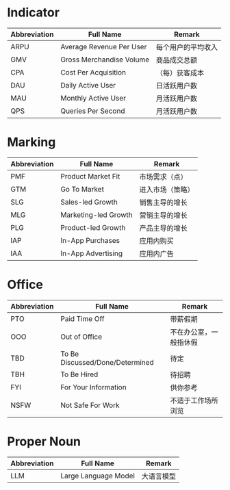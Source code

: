<!-- 记录一些职场常用的单词缩写 -->
<!-- 2023-10-23 -->

# Indicator
| Abbreviation | Full Name | Remark |
| ---- | ---- | ---- |
| ARPU | Average Revenue Per User | 每个用户的平均收入 |
| GMV | Gross Merchandise Volume | 商品成交总额 |
| CPA | Cost Per Acquisition | （每）获客成本 |
| DAU | Daily Active User | 日活跃用户数 |
| MAU | Monthly Active User | 月活跃用户数 |
| QPS | Queries Per Second | 月活跃用户数 |

# Marking
| Abbreviation | Full Name | Remark |
| ---- | ---- | ---- |
| PMF | Product Market Fit | 市场需求（点） |
| GTM | Go To Market | 进入市场（策略） |
| SLG | Sales-led Growth | 销售主导的增长 |
| MLG | Marketing-led Growth | 营销主导的增长 |
| PLG | Product-led Growth | 产品主导的增长 |
| IAP | In-App Purchases | 应用内购买 |
| IAA | In-App Advertising | 应用内广告 |

# Office
| Abbreviation | Full Name | Remark |
| ---- | ---- | ---- |
| PTO | Paid Time Off | 带薪假期 |
| OOO | Out of Office | 不在办公室，一般指休假 |
| TBD | To Be Discussed/Done/Determined | 待定 |
| TBH | To Be Hired | 待招聘 |
| FYI | For Your Information | 供你参考 |
| NSFW | Not Safe For Work | 不适于工作场所浏览 |

# Proper Noun
| Abbreviation | Full Name | Remark |
| ---- | ---- | ---- |
| LLM | Large Language Model | 大语言模型 |
